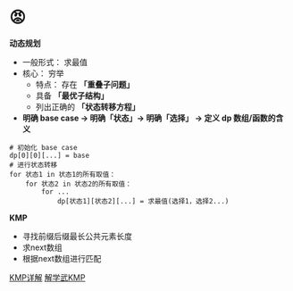 # 😡

<G2CloudWord private-path="algorithmWord"/>
<!-- <KnowledgeTree direction="H" type="mindmap" :collapsedLevel='2'/> -->

<MarkdownCard>

**动态规划**  

- 一般形式： 求最值
- 核心： 穷举
  - 特点： 存在 **「重叠子问题」**
  - 具备  **「最优子结构」**
  - 列出正确的  **「状态转移方程」**
- **明确 base case -> 明确「状态」-> 明确「选择」 -> 定义 dp 数组/函数的含义**

```
# 初始化 base case
dp[0][0][...] = base
# 进行状态转移
for 状态1 in 状态1的所有取值：
    for 状态2 in 状态2的所有取值：
        for ...
            dp[状态1][状态2][...] = 求最值(选择1，选择2...)
```

**KMP**

- 寻找前缀后缀最长公共元素长度
- 求next数组
- 根据next数组进行匹配

[KMP详解]((https://www.cnblogs.com/zhangtianq/p/5839909.html))
[解学武KMP](http://data.biancheng.net/view/180.html)

</MarkdownCard>
